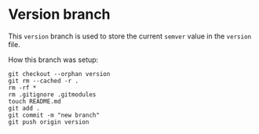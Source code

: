 # Version branch

This `version` branch is used to store the current `semver` value in the `version` file.

How this branch was setup:
```
git checkout --orphan version
git rm --cached -r .
rm -rf *
rm .gitignore .gitmodules
touch README.md
git add .
git commit -m "new branch"
git push origin version
